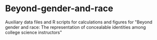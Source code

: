 # Beyond-gender-and-race
Auxiliary data files and R scripts for calculations and figures for "Beyond gender and race: The representation of concealable identities among college science instructors"
